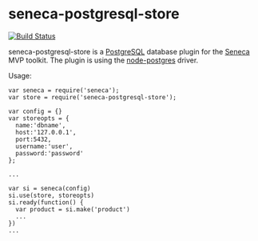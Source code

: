 seneca-postgresql-store
=======================

[![Build Status](https://travis-ci.org/nherment/seneca-postgresql-store.svg)](https://travis-ci.org/nherment/seneca-postgresql-store)

seneca-postgresql-store is a [PostgreSQL][postgresqlorg] database plugin for the [Seneca][seneca] MVP toolkit. The plugin is using the
[node-postgres][nodepg] driver.

Usage:

    var seneca = require('seneca');
    var store = require('seneca-postgresql-store');

    var config = {}
    var storeopts = {
      name:'dbname',
      host:'127.0.0.1',
      port:5432,
      username:'user',
      password:'password'
    };

    ...

    var si = seneca(config)
    si.use(store, storeopts)
    si.ready(function() {
      var product = si.make('product')
      ...
    })
    ...

[postgresqlorg]: http://www.postgresql.org/
[seneca]: http://senecajs.org/
[nodepg]: https://github.com/brianc/node-postgres
